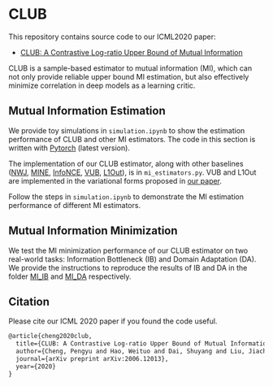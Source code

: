 # CLUB
This repository contains source code to our ICML2020 paper: 

* [CLUB: A Contrastive Log-ratio Upper Bound of Mutual Information](https://arxiv.org/abs/2006.12013)

CLUB is a sample-based estimator to mutual information (MI), which can not only provide reliable upper bound MI estimation, but also effectively minimize correlation in deep models as a learning critic.

## Mutual Information Estimation

We provide toy simulations in `simulation.ipynb` to show the estimation performance of CLUB and other MI estimators. The code in this section is written with [Pytorch](https://pytorch.org/) (latest version). 

The implementation of our CLUB estimator, along with other baselines ([NWJ](https://media.gradebuddy.com/documents/2949555/12a1c544-de73-4e01-9d24-2f7c347e9a20.pdf), [MINE](http://proceedings.mlr.press/v80/belghazi18a), [InfoNCE](https://arxiv.org/pdf/1807.03748.pdf), [VUB](https://arxiv.org/abs/1612.00410), [L1Out](https://arxiv.org/pdf/1905.06922.pdf)), is in `mi_estimators.py`. VUB and L1Out are implemented in the variational forms proposed in [our paper](https://arxiv.org/abs/2006.12013).  

Follow the steps in `simulation.ipynb` to demonstrate the MI estimation performance of different MI estimators.

## Mutual Information Minimization

We test the MI minimization performance of our CLUB estimator on two real-world tasks: Information Bottleneck (IB) and Domain Adaptation (DA). We provide the instructions to reproduce the results of IB and DA in the folder [MI_IB](https://github.com/Linear95/CLUB/tree/master/MI_IB) and [MI_DA](https://github.com/Linear95/CLUB/tree/master/MI_DA) respectively. 

## Citation 
Please cite our ICML 2020 paper if you found the code useful.

```latex
@article{cheng2020club,
  title={CLUB: A Contrastive Log-ratio Upper Bound of Mutual Information},
  author={Cheng, Pengyu and Hao, Weituo and Dai, Shuyang and Liu, Jiachang and Gan, Zhe and Carin, Lawrence},
  journal={arXiv preprint arXiv:2006.12013},
  year={2020}
}
```
